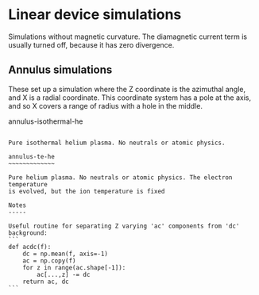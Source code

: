 Linear device simulations
=========================

Simulations without magnetic curvature. The diamagnetic current
term is usually turned off, because it has zero divergence.

Annulus simulations
-------------------

These set up a simulation where the Z coordinate is the azimuthal angle,
and X is a radial coordinate. This coordinate system has a pole
at the axis, and so X covers a range of radius with a hole in the middle.

annulus-isothermal-he
~~~~~~~~~~~~~~~~~~~~~

Pure isothermal helium plasma. No neutrals or atomic physics.

annulus-te-he
~~~~~~~~~~~~~

Pure helium plasma. No neutrals or atomic physics. The electron temperature
is evolved, but the ion temperature is fixed

Notes
-----

Useful routine for separating Z varying 'ac' components from 'dc' background:
```
def acdc(f):
    dc = np.mean(f, axis=-1)
    ac = np.copy(f)
    for z in range(ac.shape[-1]):
        ac[...,z] -= dc
    return ac, dc
```
